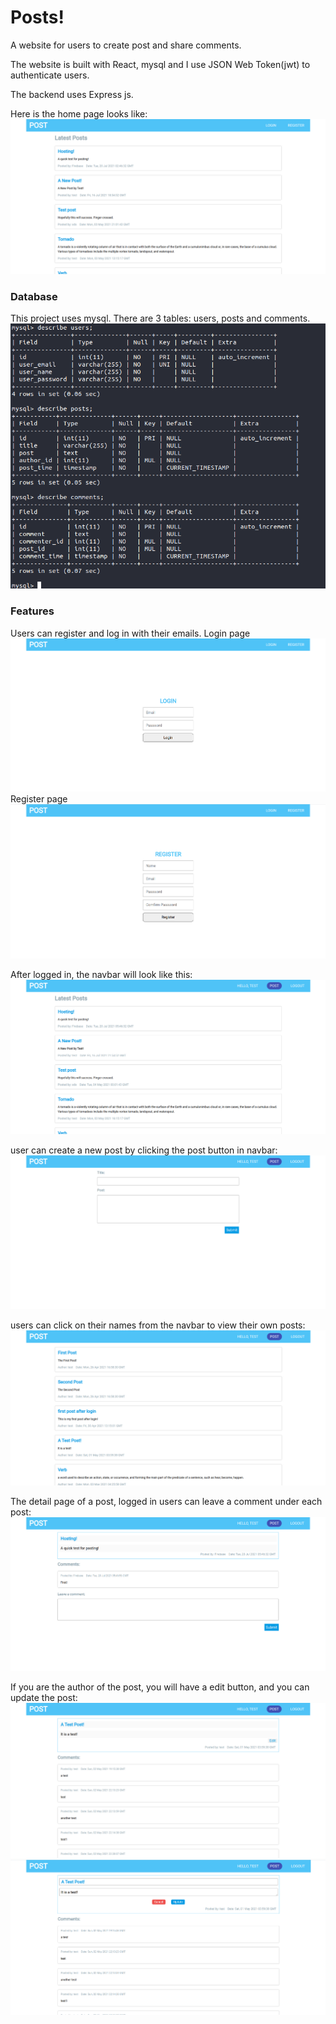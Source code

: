 # Posts!
A website for users to create post and share comments.

The website is built with React, mysql and I use JSON Web Token(jwt) to authenticate users.

The backend uses Express js.

Here is the home page looks like:
![homepage](/images/posts_homepage.png)

### Database
This project uses mysql. There are 3 tables: users, posts and comments. 
![database](/images/post_mysql.png)

### Features
Users can register and log in with their emails.
Login page
![login](/images/posts_login.png)
Register page
![register](/images/posts_register.png)

After logged in, the navbar will look like this:
![loggedin](/images/posts_loggedin.png)

user can create a new post by clicking the post button in navbar:
![newpost](/images/posts_newpost.png)

users can click on their names from the navbar to view their own posts:
![userposts](images/posts_userposts.png)

The detail page of a post, logged in users can leave a comment under each post:
![detail](/images/posts_detail.png)

If you are the author of the post, you will have a edit button, and you can update the post:
![detail_edit](/images/posts_detailWithEdit.png)
![edit](images/posts_edit.png)

